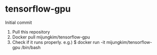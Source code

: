 # tensorflow-gpu

Initial commit 

1. Pull this repository
2. Docker pull mijungkim/tensorflow-gpu
3. Check if it runs properly. e.g.) $ docker run -it mijungkim/tensorflow-gpu /bin/bash

